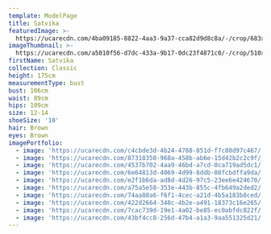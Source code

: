 ```yaml
---
template: ModelPage
title: Satvika
featuredImage: >-
  https://ucarecdn.com/4ba09185-8822-4aa3-9a37-cca82d9d8c8a/-/crop/683x518/0,213/-/preview/
imageThumbnail: >-
  https://ucarecdn.com/a5010f56-d7dc-433a-9b17-0dc23f4871c0/-/crop/510x715/83,25/-/preview/
firstName: Satvika
collection: Classic
height: 175cm
measurementType: bust
bust: 106cm
waist: 89cm
hips: 109cm
size: 12-14
shoeSize: '10'
hair: Brown
eyes: Brown
imagePortfolio:
  - image: 'https://ucarecdn.com/c4cbde3d-4b24-4788-851d-f7c80d97c467/'
  - image: 'https://ucarecdn.com/87318350-968a-458b-ab6e-15d42b2c2c9f/'
  - image: 'https://ucarecdn.com/4537b702-4aa9-46bd-a7cd-0ca719ad5dc1/'
  - image: 'https://ucarecdn.com/6e64813d-4069-4d99-8ddb-08fcbdffa9da/'
  - image: 'https://ucarecdn.com/e2f1b6da-ad8d-4d26-97c5-23ee6e424670/'
  - image: 'https://ucarecdn.com/a75a5e58-353e-443b-855c-4fb649a2ded2/'
  - image: 'https://ucarecdn.com/74aa88a6-f6f1-4cec-a21d-4b5a183b8ced/'
  - image: 'https://ucarecdn.com/422d2664-348c-4b2e-a491-18373c16e265/'
  - image: 'https://ucarecdn.com/7cac739d-19e1-4a02-be85-ec0abfdc822f/'
  - image: 'https://ucarecdn.com/43bf4cc8-256d-47b4-a1a3-9aa551325d21/'
---
```


